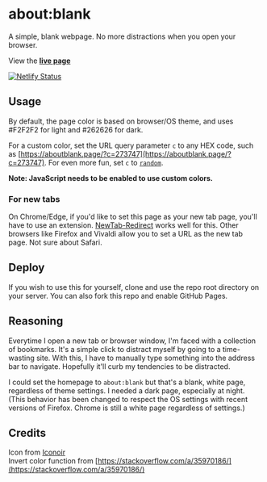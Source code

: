 # about:blank
A simple, blank webpage. No more distractions when you open your browser. 

View the **[live page](https://aboutblank.page)**  

[![Netlify Status](https://api.netlify.com/api/v1/badges/ad4e2eb0-bc25-4226-bfcc-063da725f6e5/deploy-status)](https://app.netlify.com/sites/aboutblank-page/deploys)

## Usage
By default, the page color is based on browser/OS theme, and uses #F2F2F2 for light and #262626 for dark.  

For a custom color, set the URL query parameter `c` to any HEX code, such as [https://aboutblank.page/?c=273747](https://aboutblank.page/?c=273747). For even more fun, set `c` to [`random`](https://aboutblank.page/?c=random). 

**Note: JavaScript needs to be enabled to use custom colors.**

### For new tabs
On Chrome/Edge, if you'd like to set this page as your new tab page, you'll have to use an extension. [NewTab-Redirect](https://github.com/jimschubert/newtab-redirect) works well for this. Other browsers like Firefox and Vivaldi allow you to set a URL as the new tab page. Not sure about Safari.

## Deploy
If you wish to use this for yourself, clone and use the repo root directory on your server. You can also fork this repo and enable GitHub Pages.

## Reasoning
Everytime I open a new tab or browser window, I'm faced with a collection of bookmarks. It's a simple click to distract myself by going to a time-wasting site. With this, I have to manually type something into the address bar to navigate. Hopefully it'll curb my tendencies to be distracted.  

I could set the homepage to `about:blank` but that's a blank, white page, regardless of theme settings. I needed a dark page, especially at night. (This behavior has been changed to respect the OS settings with recent versions of Firefox. Chrome is still a white page regardless of settings.)

## Credits
Icon from [Iconoir](https://iconoir.com)  
Invert color function from [https://stackoverflow.com/a/35970186/](https://stackoverflow.com/a/35970186/)
